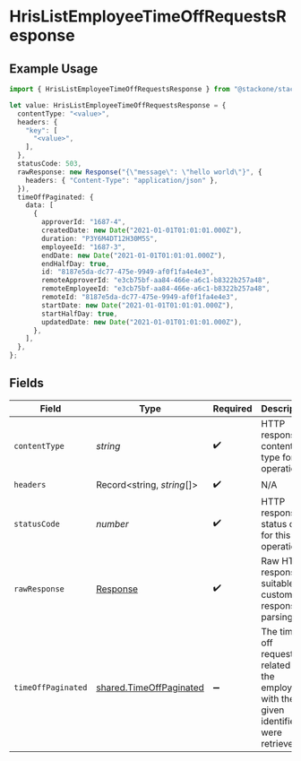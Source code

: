 # HrisListEmployeeTimeOffRequestsResponse

## Example Usage

```typescript
import { HrisListEmployeeTimeOffRequestsResponse } from "@stackone/stackone-client-ts/sdk/models/operations";

let value: HrisListEmployeeTimeOffRequestsResponse = {
  contentType: "<value>",
  headers: {
    "key": [
      "<value>",
    ],
  },
  statusCode: 503,
  rawResponse: new Response("{\"message\": \"hello world\"}", {
    headers: { "Content-Type": "application/json" },
  }),
  timeOffPaginated: {
    data: [
      {
        approverId: "1687-4",
        createdDate: new Date("2021-01-01T01:01:01.000Z"),
        duration: "P3Y6M4DT12H30M5S",
        employeeId: "1687-3",
        endDate: new Date("2021-01-01T01:01:01.000Z"),
        endHalfDay: true,
        id: "8187e5da-dc77-475e-9949-af0f1fa4e4e3",
        remoteApproverId: "e3cb75bf-aa84-466e-a6c1-b8322b257a48",
        remoteEmployeeId: "e3cb75bf-aa84-466e-a6c1-b8322b257a48",
        remoteId: "8187e5da-dc77-475e-9949-af0f1fa4e4e3",
        startDate: new Date("2021-01-01T01:01:01.000Z"),
        startHalfDay: true,
        updatedDate: new Date("2021-01-01T01:01:01.000Z"),
      },
    ],
  },
};
```

## Fields

| Field                                                                                   | Type                                                                                    | Required                                                                                | Description                                                                             |
| --------------------------------------------------------------------------------------- | --------------------------------------------------------------------------------------- | --------------------------------------------------------------------------------------- | --------------------------------------------------------------------------------------- |
| `contentType`                                                                           | *string*                                                                                | :heavy_check_mark:                                                                      | HTTP response content type for this operation                                           |
| `headers`                                                                               | Record<string, *string*[]>                                                              | :heavy_check_mark:                                                                      | N/A                                                                                     |
| `statusCode`                                                                            | *number*                                                                                | :heavy_check_mark:                                                                      | HTTP response status code for this operation                                            |
| `rawResponse`                                                                           | [Response](https://developer.mozilla.org/en-US/docs/Web/API/Response)                   | :heavy_check_mark:                                                                      | Raw HTTP response; suitable for custom response parsing                                 |
| `timeOffPaginated`                                                                      | [shared.TimeOffPaginated](../../../sdk/models/shared/timeoffpaginated.md)               | :heavy_minus_sign:                                                                      | The time off requests related to the employee with the given identifier were retrieved. |